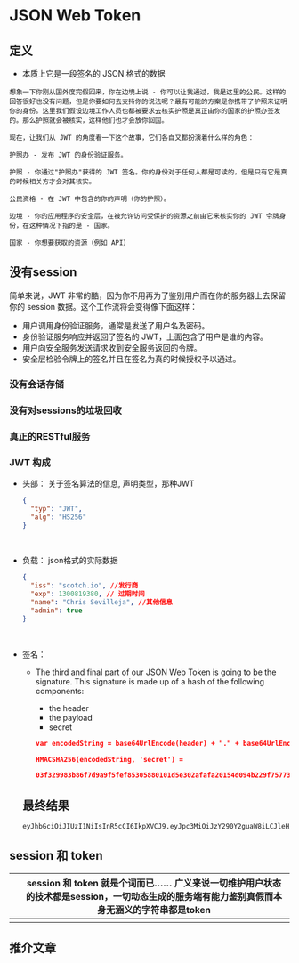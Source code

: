 # JSON Web Token

## 定义

- 本质上它是一段签名的 JSON 格式的数据

```
想象一下你刚从国外度完假回来，你在边境上说 - 你可以让我通过，我是这里的公民。这样的回答很好也没有问题，但是你要如何去支持你的说法呢？最有可能的方案是你携带了护照来证明你的身份。这里我们假设边境工作人员也都被要求去核实护照是真正由你的国家的护照办签发的。那么护照就会被核实，这样他们也才会放你回国。

现在，让我们从 JWT 的角度看一下这个故事，它们各自又都扮演着什么样的角色：

护照办 - 发布 JWT 的身份验证服务。

护照 - 你通过"护照办"获得的 JWT 签名。你的身份对于任何人都是可读的，但是只有它是真的时候相关方才会对其核实。

公民资格 - 在 JWT 中包含的你的声明（你的护照）。

边境 - 你的应用程序的安全层，在被允许访问受保护的资源之前由它来核实你的 JWT 令牌身份，在这种情况下指的是 - 国家。

国家 - 你想要获取的资源（例如 API）
```

## 没有session

简单来说，JWT 非常的酷，因为你不用再为了鉴别用户而在你的服务器上去保留你的 session 数据。这个工作流将会变得像下面这样：

- 用户调用身份验证服务，通常是发送了用户名及密码。
- 身份验证服务响应并返回了签名的 JWT，上面包含了用户是谁的内容。
- 用户向安全服务发送请求收到安全服务返回的令牌。
- 安全层检验令牌上的签名并且在签名为真的时候授权予以通过。

### 没有会话存储

### 没有对sessions的垃圾回收

### 真正的RESTful服务





### JWT 构成

- 头部： 关于签名算法的信息, 声明类型，那种JWT

  ```JSON
  {
    "typ": "JWT",
    "alg": "HS256"
  }
  ```

  ​

- 负载： json格式的实际数据

  ```json
  {
    "iss": "scotch.io", //发行商
    "exp": 1300819380, // 过期时间
    "name": "Chris Sevilleja", //其他信息
    "admin": true
  }
  ```

  ​

- 签名：

  - The third and final part of our JSON Web Token is going to be the signature. This signature is made up of a hash of the following components:

    - the header
    - the payload
    - secret

    ```json
    var encodedString = base64UrlEncode(header) + "." + base64UrlEncode(payload);

    HMACSHA256(encodedString, 'secret') = 

    03f329983b86f7d9a9f5fef85305880101d5e302afafa20154d094b229f75773
    ```

  ## 最终结果

  ```
  eyJhbGciOiJIUzI1NiIsInR5cCI6IkpXVCJ9.eyJpc3MiOiJzY290Y2guaW8iLCJleHAiOjEzMDA4MTkzODAsIm5hbWUiOiJDaHJpcyBTZXZpbGxlamEiLCJhZG1pbiI6dHJ1ZX0.03f329983b86f7d9a9f5fef85305880101d5e302afafa20154d094b229f75773
  ```



## session 和 token

|      | session 和 token 就是个词而已…… 广义来说一切**维护用户状态**的技术都是session，一切动态生成的服务端有能力**鉴别真假**而本身无涵义的字符串都是token |
| ---- | ---------------------------------------- |
|      |                                          |



## 推介文章

[使用 JWT 让你的 RESTful API 更安全]: https://hexiangyu.me/posts/7	"JWT"


